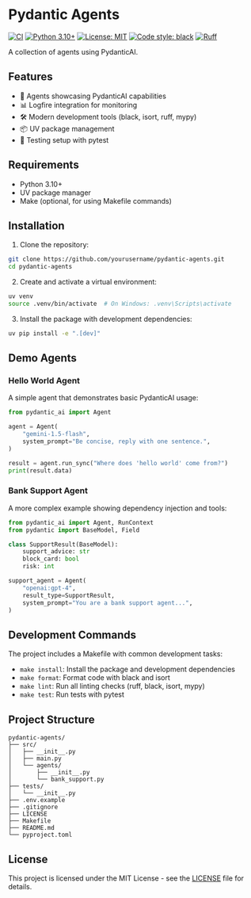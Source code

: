 # Pydantic Agents

[![CI](https://github.com/pythonpete32/python-boilerplate/actions/workflows/ci.yml/badge.svg)](https://github.com/pythonpete32/python-boilerplate/actions/workflows/ci.yml)
[![Python 3.10+](https://img.shields.io/badge/python-3.10+-blue.svg)](https://www.python.org/downloads/)
[![License: MIT](https://img.shields.io/badge/License-MIT-yellow.svg)](https://opensource.org/licenses/MIT)
[![Code style: black](https://img.shields.io/badge/code%20style-black-000000.svg)](https://github.com/psf/black)
[![Ruff](https://img.shields.io/endpoint?url=https://raw.githubusercontent.com/astral-sh/ruff/main/assets/badge/v2.json)](https://github.com/astral-sh/ruff)

A collection of agents using PydanticAI.

## Features

- 🤖 Agents showcasing PydanticAI capabilities
- 📊 Logfire integration for monitoring
- 🛠️ Modern development tools (black, isort, ruff, mypy)
- 📦 UV package management
- 🧪 Testing setup with pytest

## Requirements

- Python 3.10+
- UV package manager
- Make (optional, for using Makefile commands)

## Installation

1. Clone the repository:

```bash
git clone https://github.com/yourusername/pydantic-agents.git
cd pydantic-agents
```

2. Create and activate a virtual environment:

```bash
uv venv
source .venv/bin/activate  # On Windows: .venv\Scripts\activate
```

3. Install the package with development dependencies:

```bash
uv pip install -e ".[dev]"
```

## Demo Agents

### Hello World Agent

A simple agent that demonstrates basic PydanticAI usage:

```python
from pydantic_ai import Agent

agent = Agent(
    "gemini-1.5-flash",
    system_prompt="Be concise, reply with one sentence.",
)

result = agent.run_sync("Where does 'hello world' come from?")
print(result.data)
```

### Bank Support Agent

A more complex example showing dependency injection and tools:

```python
from pydantic_ai import Agent, RunContext
from pydantic import BaseModel, Field

class SupportResult(BaseModel):
    support_advice: str
    block_card: bool
    risk: int

support_agent = Agent(
    "openai:gpt-4",
    result_type=SupportResult,
    system_prompt="You are a bank support agent...",
)
```

## Development Commands

The project includes a Makefile with common development tasks:

- `make install`: Install the package and development dependencies
- `make format`: Format code with black and isort
- `make lint`: Run all linting checks (ruff, black, isort, mypy)
- `make test`: Run tests with pytest

## Project Structure

```
pydantic-agents/
├── src/
│   ├── __init__.py
│   ├── main.py
│   └── agents/
│       ├── __init__.py
│       └── bank_support.py
├── tests/
│   └── __init__.py
├── .env.example
├── .gitignore
├── LICENSE
├── Makefile
├── README.md
└── pyproject.toml
```

## License

This project is licensed under the MIT License - see the [LICENSE](LICENSE) file for details.
